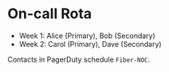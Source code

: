 # On-call Rota

- Week 1: Alice (Primary), Bob (Secondary)
- Week 2: Carol (Primary), Dave (Secondary)

Contacts in PagerDuty schedule `Fiber-NOC`.